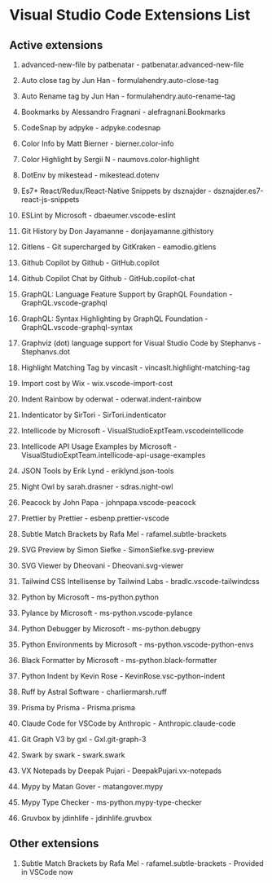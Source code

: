 # Visual Studio Code Extensions List

## Active extensions

1. advanced-new-file by patbenatar - patbenatar.advanced-new-file

2. Auto close tag by Jun Han - formulahendry.auto-close-tag

3. Auto Rename tag by Jun Han - formulahendry.auto-rename-tag

4. Bookmarks by Alessandro Fragnani - alefragnani.Bookmarks

5. CodeSnap by adpyke - adpyke.codesnap

6. Color Info by Matt Bierner - bierner.color-info

7. Color Highlight by Sergii N - naumovs.color-highlight

8. DotEnv by mikestead - mikestead.dotenv

9. Es7+ React/Redux/React-Native Snippets by dsznajder - dsznajder.es7-react-js-snippets

10. ESLint by Microsoft - dbaeumer.vscode-eslint

11. Git History by Don Jayamanne - donjayamanne.githistory

12. Gitlens - Git supercharged by GitKraken - eamodio.gitlens

13. Github Copilot by Github - GitHub.copilot

14. Github Copilot Chat by Github - GitHub.copilot-chat

15. GraphQL: Language Feature Support by GraphQL Foundation - GraphQL.vscode-graphql

16. GraphQL: Syntax Highlighting by GraphQL Foundation - GraphQL.vscode-graphql-syntax

17. Graphviz (dot) language support for Visual Studio Code by Stephanvs - Stephanvs.dot

18. Highlight Matching Tag by vincaslt - vincaslt.highlight-matching-tag

19. Import cost by Wix - wix.vscode-import-cost

20. Indent Rainbow by oderwat - oderwat.indent-rainbow

21. Indenticator by SirTori - SirTori.indenticator

22. Intellicode by Microsoft - VisualStudioExptTeam.vscodeintellicode

23. Intellicode API Usage Examples by Microsoft - VisualStudioExptTeam.intellicode-api-usage-examples

24. JSON Tools by Erik Lynd - eriklynd.json-tools

25. Night Owl by sarah.drasner - sdras.night-owl

26. Peacock by John Papa - johnpapa.vscode-peacock

27. Prettier by Prettier - esbenp.prettier-vscode

28. Subtle Match Brackets by Rafa Mel - rafamel.subtle-brackets

29. SVG Preview by Simon Siefke - SimonSiefke.svg-preview

30. SVG Viewer by Dheovani - Dheovani.svg-viewer

31. Tailwind CSS Intellisense by Tailwind Labs - bradlc.vscode-tailwindcss 

32. Python by Microsoft - ms-python.python

33. Pylance by Microsoft - ms-python.vscode-pylance

34. Python Debugger by Microsoft - ms-python.debugpy

35. Python Environments by Microsoft - ms-python.vscode-python-envs

36. Black Formatter by Microsoft - ms-python.black-formatter

37. Python Indent by Kevin Rose - KevinRose.vsc-python-indent

38. Ruff by Astral Software - charliermarsh.ruff

39. Prisma by Prisma - Prisma.prisma

40. Claude Code for VSCode by Anthropic - Anthropic.claude-code

41. Git Graph V3 by gxl - Gxl.git-graph-3

42. Swark by swark - swark.swark

43. VX Notepads by Deepak Pujari - DeepakPujari.vx-notepads

44. Mypy by Matan Gover - matangover.mypy

45. Mypy Type Checker - ms-python.mypy-type-checker

46. Gruvbox by jdinhlife - jdinhlife.gruvbox

## Other extensions

1. Subtle Match Brackets by Rafa Mel - rafamel.subtle-brackets - Provided in VSCode now
